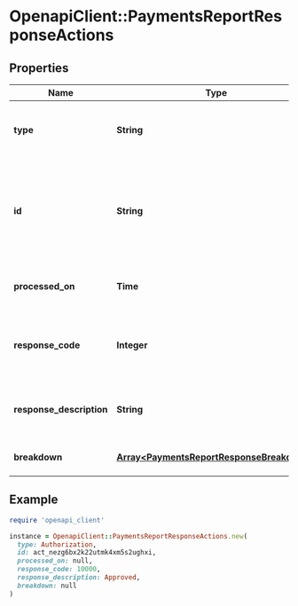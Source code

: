 # OpenapiClient::PaymentsReportResponseActions

## Properties

| Name | Type | Description | Notes |
| ---- | ---- | ----------- | ----- |
| **type** | **String** | The type of action administered to a payment | [optional] |
| **id** | **String** | The unique identifier associated with an action (referred to as a charge ID in the Hub) | [optional] |
| **processed_on** | **Time** | The date on which the action occurred | [optional] |
| **response_code** | **Integer** | The response code of the action (payment request) | [optional] |
| **response_description** | **String** | Further information about the response code | [optional] |
| **breakdown** | [**Array&lt;PaymentsReportResponseBreakdown&gt;**](PaymentsReportResponseBreakdown.md) | The breakdown object | [optional] |

## Example

```ruby
require 'openapi_client'

instance = OpenapiClient::PaymentsReportResponseActions.new(
  type: Authorization,
  id: act_nezg6bx2k22utmk4xm5s2ughxi,
  processed_on: null,
  response_code: 10000,
  response_description: Approved,
  breakdown: null
)
```

